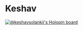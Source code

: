 # Keshav
[![@keshavsolankii's Holopin board](https://holopin.me/keshavsolankii)](https://holopin.io/@keshavsolankii)
